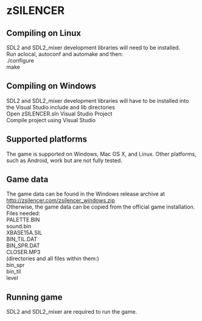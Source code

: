zSILENCER
=========

Compiling on Linux
------------------
SDL2 and SDL2_mixer development libraries will need to be installed.  
Run aclocal, autoconf and automake and then:  
./configure  
make  

Compiling on Windows
--------------------
SDL2 and SDL2_mixer development libraries will have to be installed into the Visual Studio include and lib directories  
Open zSILENCER.sln Visual Studio Project  
Compile project using Visual Studio  

Supported platforms
-------------------
The game is supported on Windows, Mac OS X, and Linux.  Other platforms, such as Android, work but are not fully tested.  

Game data
---------
The game data can be found in the Windows release archive at http://zsilencer.com/zsilencer_windows.zip  
Otherwise, the game data can be copied from the official game installation.  
Files needed:  
PALETTE.BIN  
sound.bin  
XBASE15A.SIL  
BIN_TIL.DAT  
BIN_SPR.DAT  
CLOSER.MP3  
(directories and all files within them:)  
bin_spr  
bin_til  
level  

Running game
------------
SDL2 and SDL2_mixer are required to run the game.
